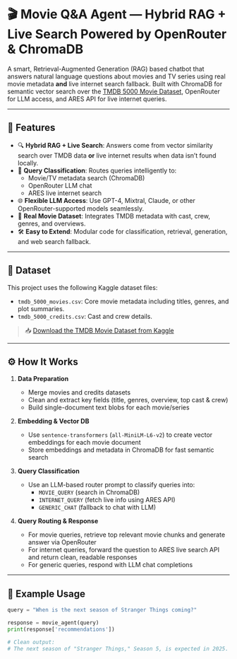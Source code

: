 # 🎬 Movie Q&A Agent — Hybrid RAG + Live Search Powered by OpenRouter & ChromaDB

A smart, Retrieval-Augmented Generation (RAG) based chatbot that answers natural language questions about movies and TV series using real movie metadata **and** live internet search fallback. Built with ChromaDB for semantic vector search over the [TMDB 5000 Movie Dataset](https://www.kaggle.com/datasets/tmdb/tmdb-movie-metadata), OpenRouter for LLM access, and ARES API for live internet queries.

---

## 🚀 Features

- 🔍 **Hybrid RAG + Live Search**: Answers come from vector similarity search over TMDB data **or** live internet results when data isn’t found locally.
- 🧠 **Query Classification**: Routes queries intelligently to:
  - Movie/TV metadata search (ChromaDB)
  - OpenRouter LLM chat
  - ARES live internet search
- 🌐 **Flexible LLM Access**: Use GPT-4, Mixtral, Claude, or other OpenRouter-supported models seamlessly.
- 🎥 **Real Movie Dataset**: Integrates TMDB metadata with cast, crew, genres, and overviews.
- 🛠️ **Easy to Extend**: Modular code for classification, retrieval, generation, and web search fallback.

---

## 📂 Dataset

This project uses the following Kaggle dataset files:

- `tmdb_5000_movies.csv`: Core movie metadata including titles, genres, and plot summaries.
- `tmdb_5000_credits.csv`: Cast and crew details.

> 📥 [Download the TMDB Movie Dataset from Kaggle](https://www.kaggle.com/datasets/tmdb/tmdb-movie-metadata)

---

## ⚙️ How It Works

1. **Data Preparation**  
   - Merge movies and credits datasets  
   - Clean and extract key fields (title, genres, overview, top cast & crew)  
   - Build single-document text blobs for each movie/series  

2. **Embedding & Vector DB**  
   - Use `sentence-transformers` (`all-MiniLM-L6-v2`) to create vector embeddings for each movie document  
   - Store embeddings and metadata in ChromaDB for fast semantic search  

3. **Query Classification**  
   - Use an LLM-based router prompt to classify queries into:  
     - `MOVIE_QUERY` (search in ChromaDB)  
     - `INTERNET_QUERY` (fetch live info using ARES API)  
     - `GENERIC_CHAT` (fallback to chat with LLM)  

4. **Query Routing & Response**  
   - For movie queries, retrieve top relevant movie chunks and generate answer via OpenRouter  
   - For internet queries, forward the question to ARES live search API and return clean, readable responses  
   - For generic queries, respond with LLM chat completions  

---

## 🧪 Example Usage

```python
query = "When is the next season of Stranger Things coming?"

response = movie_agent(query)
print(response['recommendations'])

# Clean output:
# The next season of "Stranger Things," Season 5, is expected in 2025.
